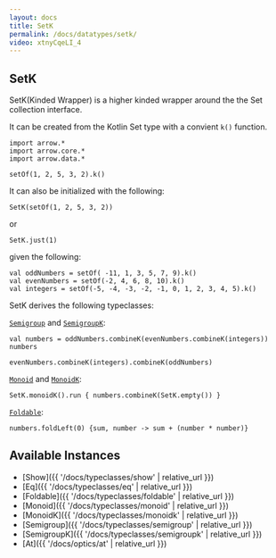 ```yaml
---
layout: docs
title: SetK
permalink: /docs/datatypes/setk/
video: xtnyCqeLI_4
---
```


## SetK

SetK(Kinded Wrapper) is a higher kinded wrapper around the the Set collection interface.

It can be created from the Kotlin Set type with a convient `k()` function.

```kotlin:ank
import arrow.*
import arrow.core.*
import arrow.data.*

setOf(1, 2, 5, 3, 2).k()
```

It can also be initialized with the following:

```kotlin:ank
SetK(setOf(1, 2, 5, 3, 2))
```
or
```kotlin:ank
SetK.just(1)
```

given the following:
```kotlin:ank
val oddNumbers = setOf( -11, 1, 3, 5, 7, 9).k()
val evenNumbers = setOf(-2, 4, 6, 8, 10).k()
val integers = setOf(-5, -4, -3, -2, -1, 0, 1, 2, 3, 4, 5).k()
```
SetK derives the following typeclasses:

[`Semigroup`](/docs/typeclasses/semigroup/) and [`SemigroupK`](/docs/typeclasses/semigroupk/):

```kotlin:ank
val numbers = oddNumbers.combineK(evenNumbers.combineK(integers))
numbers
```
```kotlin:ank
evenNumbers.combineK(integers).combineK(oddNumbers)
```

[`Monoid`](/docs/typeclasses/monoid/) and [`MonoidK`](/docs/typeclasses/monoidk/):
```kotlin:ank
SetK.monoidK().run { numbers.combineK(SetK.empty()) }
```

[`Foldable`](/docs/typeclasses/foldable/):
```kotlin:ank
numbers.foldLeft(0) {sum, number -> sum + (number * number)}
```

## Available Instances

* [Show]({{ '/docs/typeclasses/show' | relative_url }})
* [Eq]({{ '/docs/typeclasses/eq' | relative_url }})
* [Foldable]({{ '/docs/typeclasses/foldable' | relative_url }})
* [Monoid]({{ '/docs/typeclasses/monoid' | relative_url }})
* [MonoidK]({{ '/docs/typeclasses/monoidk' | relative_url }})
* [Semigroup]({{ '/docs/typeclasses/semigroup' | relative_url }})
* [SemigroupK]({{ '/docs/typeclasses/semigroupk' | relative_url }})
* [At]({{ '/docs/optics/at' | relative_url }})
